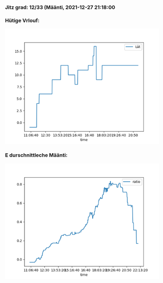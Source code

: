### Jitz grad: 12/33 (Määnti, 2021-12-27 21:18:00

### Hütige Vrlouf:
![Graph](Today.png)

### E durschnittleche Määnti:
![Graph](Määnti.png)